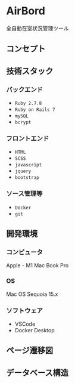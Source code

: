 # AirBord
全自動在室状況管理ツール
## コンセプト
## 技術スタック
### バックエンド
* `Ruby 2.7.8` 
* `Ruby on Rails 7`  
* `mySQL`
* `bcrypt`

### フロントエンド
* `HTML`
* `SCSS`
* `javascript`
* `jquery`
* `bootstrap`

### ソース管理等
* `Docker`
* `git`


## 開発環境
### コンピュータ
Apple - M1 Mac Book Pro
### OS
Mac OS Sequoia 15.x
### ソフトウェア
* VSCode
* Docker Desktop 

## ページ遷移図


## データベース構造


## 